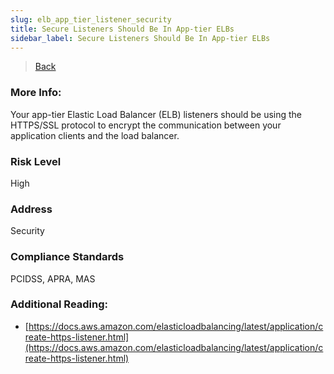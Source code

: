 ```yaml
---
slug: elb_app_tier_listener_security
title: Secure Listeners Should Be In App-tier ELBs
sidebar_label: Secure Listeners Should Be In App-tier ELBs
---
```

> [Back](../../elbmonitoring)

### More Info:
Your app-tier Elastic Load Balancer (ELB) listeners should be using the HTTPS/SSL protocol to encrypt the communication between your application clients and the load balancer.

### Risk Level
High

### Address
Security

### Compliance Standards
PCIDSS, APRA, MAS

### Additional Reading:
- [https://docs.aws.amazon.com/elasticloadbalancing/latest/application/create-https-listener.html](https://docs.aws.amazon.com/elasticloadbalancing/latest/application/create-https-listener.html) 
